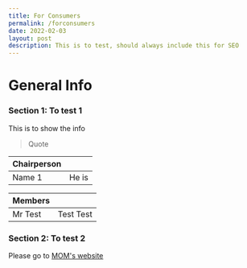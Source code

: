 ```yaml
---
title: For Consumers
permalink: /forconsumers
date: 2022-02-03
layout: post
description: This is to test, should always include this for SEO
---
```


# General Info
### Section 1: To test 1

This is to show the info

> Quote

| Chairperson | |
| ------------ | ---------- |
| Name 1     | He is      |

| Members    | |
| ----------- | ----------- |
| Mr Test     | Test Test |

### Section 2: To test 2

Please go to [MOM's website](https://www.mom.gov.sg/)
